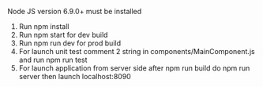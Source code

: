 Node JS version 6.9.0+ must be installed

1) Run npm install
2) Run npm start for dev build
3) Run npm run dev for prod build
4) For launch unit test comment 2 string in components/MainComponent.js and run npm run test
5) For launch application from server side after npm run build do npm run server then launch localhost:8090